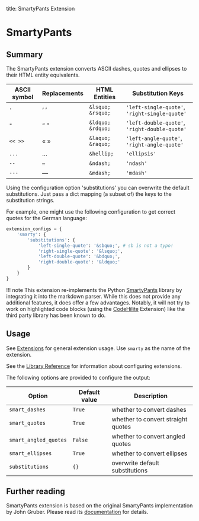 title: SmartyPants Extension

SmartyPants
===========

Summary
-------

The SmartyPants extension converts ASCII dashes, quotes and ellipses to
their HTML entity equivalents.

ASCII symbol | Replacements    | HTML Entities       | Substitution Keys
------------ | --------------- | ------------------- | ----------------------------------------
`'`          | &lsquo; &rsquo; | `&lsquo;` `&rsquo;` | `'left-single-quote'`, `'right-single-quote'`
`"`          | &ldquo; &rdquo; | `&ldquo;` `&rdquo;` | `'left-double-quote'`, `'right-double-quote'`
`<< >>`      | &laquo; &raquo; | `&laquo;` `&raquo;` | `'left-angle-quote'`, `'right-angle-quote'`
`...`        | &hellip;        | `&hellip;`          | `'ellipsis'`
`--`         | &ndash;         | `&ndash;`           | `'ndash'`
`---`        | &mdash;         | `&mdash;`           | `'mdash'`

Using the configuration option 'substitutions' you can overwrite the
default substitutions. Just pass a dict mapping (a subset of) the
keys to the substitution strings.

For example, one might use the following configuration to get correct quotes for
the German language:

```python
extension_configs = {
    'smarty': {
        'substitutions': {
            'left-single-quote': '&sbquo;', # sb is not a typo!
            'right-single-quote': '&lsquo;',
            'left-double-quote': '&bdquo;',
            'right-double-quote': '&ldquo;'
        }
    }
}
```

!!! note
    This extension re-implements the Python [SmartyPants]
    library by integrating it into the markdown parser.
    While this does not provide any additional features,
    it does offer a few advantages. Notably, it will not
    try to work on highlighted code blocks (using the
    [CodeHilite] Extension) like the third party library
    has been known to do.

[SmartyPants]: http://pythonhosted.org/smartypants/
[CodeHilite]: code_hilite.md

Usage
-----

See [Extensions](index.md) for general extension usage. Use `smarty` as the
name of the extension.

See the [Library Reference](../reference.md#extensions) for information about
configuring extensions.

The following options are provided to configure the output:

Option                | Default value | Description
------                | ------------- | -----------
`smart_dashes`        | `True`        | whether to convert dashes
`smart_quotes`        | `True`        | whether to convert straight quotes
`smart_angled_quotes` | `False`       | whether to convert angled quotes
`smart_ellipses`      | `True`        | whether to convert ellipses
`substitutions`       | `{}`          | overwrite default substitutions

Further reading
---------------

SmartyPants extension is based on the original SmartyPants implementation
by John Gruber. Please read its [documentation][1] for details.

[1]: http://daringfireball.net/projects/smartypants/
